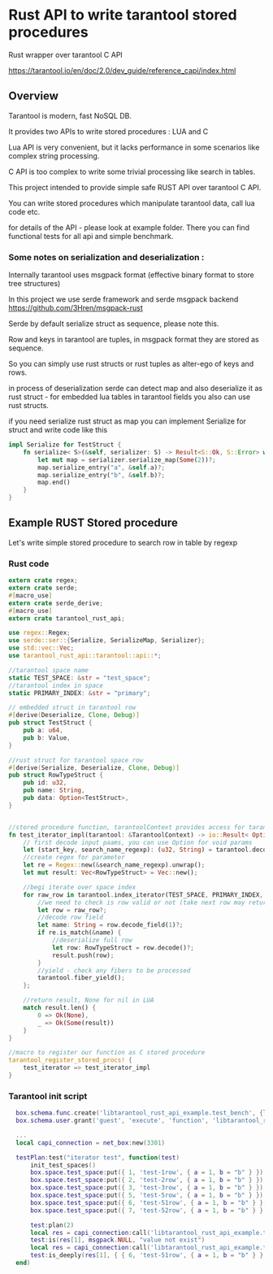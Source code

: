 # Rust API to write tarantool stored procedures  

Rust wrapper over tarantool C API 

https://tarantool.io/en/doc/2.0/dev_guide/reference_capi/index.html  

## Overview

Tarantool is modern, fast NoSQL DB.

It provides two APIs to write stored procedures : LUA and C 

Lua API is very convenient, but it lacks performance in some scenarios like complex string processing. 

C API is too complex to write some trivial processing like search in tables.

This project intended to provide simple safe RUST API over tarantool C API.

You can write stored procedures which manipulate tarantool data, call lua code etc.

for details of the API - please look at example folder. There you can find functional tests for all api
and simple benchmark. 

### Some notes on serialization and deserialization :

Internally tarantool uses msgpack format (effective binary format to store tree structures)

In this project we use serde framework and serde msgpack backend https://github.com/3Hren/msgpack-rust

Serde by default serialize struct as sequence, please note this.

Row and keys in tarantool are tuples, in msgpack format they are stored as sequence.

So you can simply use rust structs or rust tuples as alter-ego of keys and rows.

in process of deserialization serde can detect map and also deserialize it as rust struct - 
for embedded lua tables in tarantool fields you also can use rust structs.

if you need serialize rust struct as map you can implement Serialize for struct and write code like this

```rust
impl Serialize for TestStruct {
    fn serialize< S>(&self, serializer: S) -> Result<S::Ok, S::Error> where S: Serializer {
        let mut map = serializer.serialize_map(Some(2))?;
        map.serialize_entry("a", &self.a)?;
        map.serialize_entry("b", &self.b)?;
        map.end()
    }
}
```


## Example RUST Stored procedure

Let's write simple stored procedure to search row in table by regexp


### Rust code
```rust
extern crate regex;
extern crate serde;
#[macro_use]
extern crate serde_derive;
#[macro_use]
extern crate tarantool_rust_api;

use regex::Regex;
use serde::ser::{Serialize, SerializeMap, Serializer};
use std::vec::Vec;
use tarantool_rust_api::tarantool::api::*;

//tarantool space name
static TEST_SPACE: &str = "test_space";
//tarantool index in space
static PRIMARY_INDEX: &str = "primary";

// embedded struct in tarantool row 
#[derive(Deserialize, Clone, Debug)]
pub struct TestStruct {
    pub a: u64,
    pub b: Value,
}

//rust struct for tarantool space row
#[derive(Serialize, Deserialize, Clone, Debug)]
pub struct RowTypeStruct {
    pub id: u32,
    pub name: String,
    pub data: Option<TestStruct>,
}


//stored procedure function, tarantoolContext provides access for tarantool api 
fn test_iterator_impl(tarantool: &TarantoolContext) -> io::Result< Option<Vec<RowTypeStruct>>> {
    // first decode input paams, you can use Option for void params
    let (start_key, search_name_regexp): (u32, String) = tarantool.decode_input_params()?;
    //create regex for parameter
    let re = Regex::new(&search_name_regexp).unwrap();
    let mut result: Vec<RowTypeStruct> = Vec::new();

    //begi iterate over space index
    for raw_row in tarantool.index_iterator(TEST_SPACE, PRIMARY_INDEX, IteratorType::GE, &(start_key, ))? {
        //we need to check is row valid or not (take next row may return error)
        let row = raw_row?;
        //decode row field
        let name: String = row.decode_field(1)?;
        if re.is_match(&name) {
            //deserialize full row
            let row: RowTypeStruct = row.decode()?;
            result.push(row);
        }
        //yield - check any fibers to be processed
        tarantool.fiber_yield();
    };

    //return result, None for nil in LUA
    match result.len() {
        0 => Ok(None),
        _ => Ok(Some(result))
    }
}

//macro to register our function as C stored procedure 
tarantool_register_stored_procs! {
    test_iterator => test_iterator_impl
}

```

### Tarantool init script 
```lua
  box.schema.func.create('libtarantool_rust_api_example.test_bench', {language = 'C'})  
  box.schema.user.grant('guest', 'execute', 'function', 'libtarantool_rust_api_example.test_iterator')

  ...
  local capi_connection = net_box:new(3301)

  testPlan:test("iterator test", function(test)
      init_test_spaces()
      box.space.test_space:put({ 1, 'test-1row', { a = 1, b = "b" } })
      box.space.test_space:put({ 2, 'test-2row', { a = 1, b = "b" } })
      box.space.test_space:put({ 3, 'test-3row', { a = 1, b = "b" } })
      box.space.test_space:put({ 5, 'test-5row', { a = 1, b = "b" } })
      box.space.test_space:put({ 6, 'test-51row', { a = 1, b = "b" } })
      box.space.test_space:put({ 7, 'test-52row', { a = 1, b = "b" } })

      test:plan(2)
      local res = capi_connection:call('libtarantool_rust_api_example.test_iterator', { 2, "not exist" })
      test:is(res[1], msgpack.NULL, "value not exist")
      local res = capi_connection:call('libtarantool_rust_api_example.test_iterator', { 6, ".*5.*" })
      test:is_deeply(res[1], { { 6, 'test-51row', { a = 1, b = "b" } },{ 7, 'test-52row', { a = 1, b = "b" } }}, "value found ok")
  end)


```



